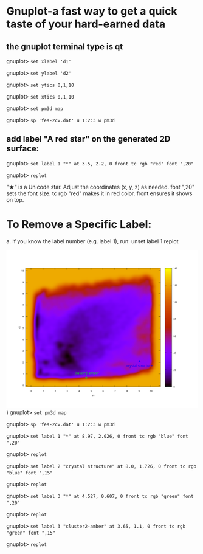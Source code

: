 # Gnuplot-a fast way to get a quick taste of your hard-earned data
## the gnuplot terminal type is qt

gnuplot> ``set xlabel 'd1'``

gnuplot> ``set ylabel 'd2'``

gnuplot> ``set ytics 0,1,10``

gnuplot> ``set xtics 0,1,10``

gnuplot> ``set pm3d map``


gnuplot> ``sp 'fes-2cv.dat' u 1:2:3 w pm3d``

## add label "A red star" on the generated 2D surface:
gnuplot> ``set label 1 "*" at 3.5, 2.2, 0 front tc rgb "red" font ",20"``

gnuplot> ``replot``

"★" is a Unicode star.
Adjust the coordinates (x, y, z) as needed.
font ",20" sets the font size.
tc rgb "red" makes it in red color.
front ensures it shows on top.

# To Remove a Specific Label:

a. If you know the label number (e.g. label 1), run:
unset label 1
replot


![adding labels](https://github.com/HuixiaLuScienceRocks/gnuplot_tricks/blob/main/fes-2cv.png))
gnuplot> ``set pm3d map``

gnuplot> ``sp 'fes-2cv.dat' u 1:2:3 w pm3d``

gnuplot> ``set label 1 "*" at 8.97, 2.026, 0 front tc rgb "blue" font ",20"``

gnuplot> ``replot``

gnuplot> ``set label 2 "crystal structure" at 8.0, 1.726, 0 front tc rgb "blue" font ",15"``

gnuplot> ``replot``

gnuplot> ``set label 3 "*" at 4.527, 0.607, 0 front tc rgb "green" font ",20"``

gnuplot> ``replot``

gnuplot> ``set label 3 "cluster2-amber" at 3.65, 1.1, 0 front tc rgb "green" font ",15"``

gnuplot> ``replot``
